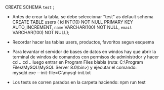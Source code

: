 CREATE SCHEMA `test` ;

- Antes de crear la tabla, se debe seleccionar "test" as default schema 
CREATE TABLE users (
	id INT(10) NOT NULL PRIMARY KEY AUTO_INCREMENT, 
    `name` VARCHAR(100) NOT NULL,
    `email` VARCHAR(100) NOT NULL);

- Recordar hacer las tablas users, productos, favoritos segun esquema


- Para levantar el servidor de bases de datos en windos hay que abrir la terminal de windos de comandos con permisos de administrdor y hacer cd .. cd .. luego entrar en Program Files blabla (ruta:  C:\Program Files\MySQL\MySQL Server 8.0\bin>) y ejecutar el comando:
   mysqld.exe --init-file=C:\\mysql-init.txt

- Los tests se corren parados en la carpeta haciendo:
    npm run test